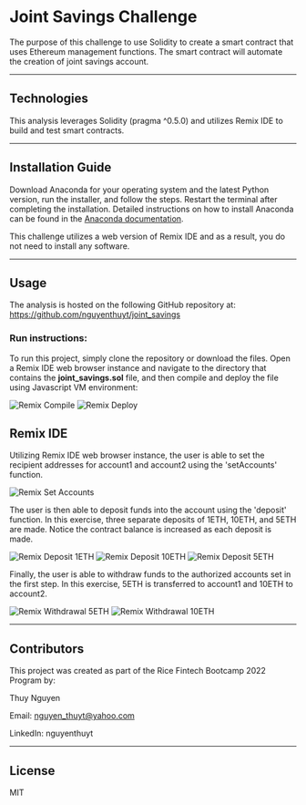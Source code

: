 # Joint Savings Challenge

The purpose of this challenge to use Solidity to create a smart contract that uses Ethereum management functions. The smart contract will automate the creation of joint savings account.

    
---

## Technologies

This analysis leverages Solidity (pragma ^0.5.0) and utilizes Remix IDE to build and test smart contracts.

---

## Installation Guide


Download Anaconda for your operating system and the latest Python version, run the installer, and follow the steps. Restart the terminal after completing the installation. Detailed instructions on how to install Anaconda can be found in the [Anaconda documentation](https://docs.anaconda.com/anaconda/install/).

This challenge utilizes a web version of Remix IDE and as a result, you do not need to install any software.

---

## Usage
The analysis is hosted on the following GitHub repository at: https://github.com/nguyenthuyt/joint_savings   

### **Run instructions:**
To run this project, simply clone the repository or download the files. Open a Remix IDE web browser instance and navigate to the directory that contains the **joint_savings.sol** file, and then compile and deploy the file using Javascript VM environment:

![Remix Compile](Execution_Results/compile.PNG)
![Remix Deploy](Execution_Results/deploy.PNG)

## Remix IDE

Utilizing Remix IDE web browser instance, the user is able to set the recipient addresses for account1 and account2 using the 'setAccounts' function. 

![Remix Set Accounts](Execution_Results/01_Set_Accounts.PNG)

The user is then able to deposit funds into the account using the 'deposit' function. In this exercise, three separate deposits of 1ETH, 10ETH, and 5ETH are made. Notice the contract balance is increased as each deposit is made.

![Remix Deposit 1ETH](Execution_Results/02a_Deposit_1_ETH.PNG)
![Remix Deposit 10ETH](Execution_Results/02b_Deposit_10_ETH.PNG)
![Remix Deposit 5ETH](Execution_Results/02c_Deposit_5_ETH.PNG)

Finally, the user is able to withdraw funds to the authorized accounts set in the first step. In this exercise, 5ETH is transferred to account1 and 10ETH to account2.

![Remix Withdrawal 5ETH](Execution_Results/03a_account_one_withdrawal_5ETH.PNG)
![Remix Withdrawal 10ETH](Execution_Results/03b_account_two_withdrawal_10ETH.PNG)




---

## Contributors

This project was created as part of the Rice Fintech Bootcamp 2022 Program by:

Thuy Nguyen

Email: nguyen_thuyt@yahoo.com

LinkedIn: nguyenthuyt



---

## License

MIT




